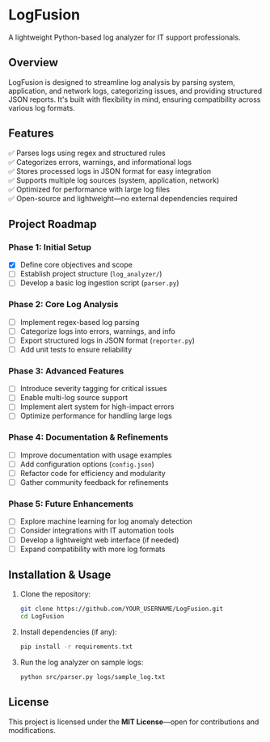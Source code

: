 # **LogFusion**  
A lightweight Python-based log analyzer for IT support professionals.

## **Overview**  
LogFusion is designed to streamline log analysis by parsing system, application, and network logs, categorizing issues, and providing structured JSON reports. It's built with flexibility in mind, ensuring compatibility across various log formats.

## **Features**  
✅ Parses logs using regex and structured rules  
✅ Categorizes errors, warnings, and informational logs  
✅ Stores processed logs in JSON format for easy integration  
✅ Supports multiple log sources (system, application, network)  
✅ Optimized for performance with large log files  
✅ Open-source and lightweight—no external dependencies required  

## **Project Roadmap**  
### **Phase 1: Initial Setup**  
- [x] Define core objectives and scope  
- [ ] Establish project structure (`log_analyzer/`)  
- [ ] Develop a basic log ingestion script (`parser.py`)  

### **Phase 2: Core Log Analysis**  
- [ ] Implement regex-based log parsing  
- [ ] Categorize logs into errors, warnings, and info  
- [ ] Export structured logs in JSON format (`reporter.py`)  
- [ ] Add unit tests to ensure reliability  

### **Phase 3: Advanced Features**  
- [ ] Introduce severity tagging for critical issues  
- [ ] Enable multi-log source support  
- [ ] Implement alert system for high-impact errors  
- [ ] Optimize performance for handling large logs  

### **Phase 4: Documentation & Refinements**  
- [ ] Improve documentation with usage examples  
- [ ] Add configuration options (`config.json`)  
- [ ] Refactor code for efficiency and modularity  
- [ ] Gather community feedback for refinements  

### **Phase 5: Future Enhancements**  
- [ ] Explore machine learning for log anomaly detection  
- [ ] Consider integrations with IT automation tools  
- [ ] Develop a lightweight web interface (if needed)  
- [ ] Expand compatibility with more log formats  

## **Installation & Usage**  
1. Clone the repository:  
   ```bash
   git clone https://github.com/YOUR_USERNAME/LogFusion.git
   cd LogFusion
   ```
2. Install dependencies (if any):  
   ```bash
   pip install -r requirements.txt
   ```
3. Run the log analyzer on sample logs:  
   ```bash
   python src/parser.py logs/sample_log.txt
   ```

## **License**  
This project is licensed under the **MIT License**—open for contributions and modifications.  

